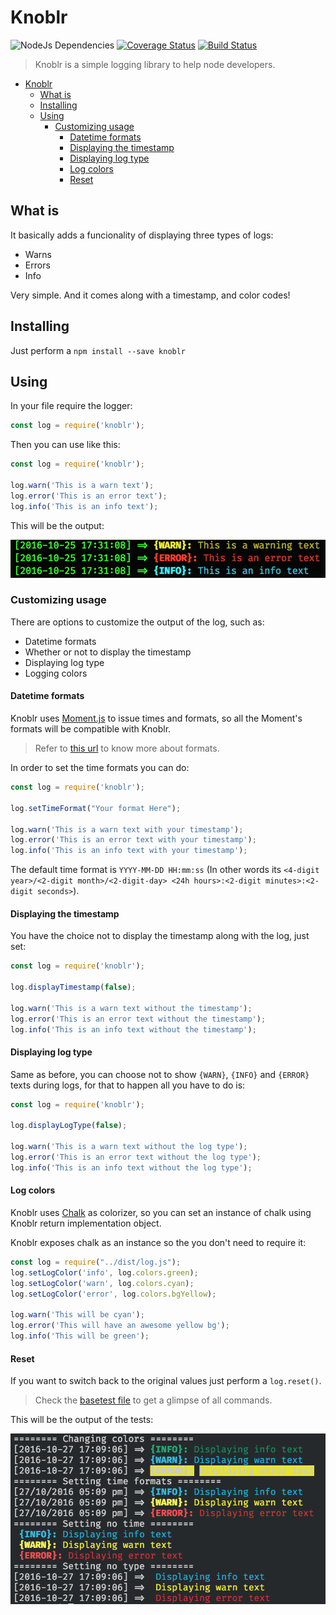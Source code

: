 # Knoblr

![NodeJs Dependencies](https://david-dm.org/khaosdoctor/knoblr.svg) [![Coverage Status](https://coveralls.io/repos/github/khaosdoctor/knoblr/badge.svg?branch=master)](https://coveralls.io/github/khaosdoctor/knoblr?branch=master) [![Build Status](https://travis-ci.org/khaosdoctor/knoblr.svg?branch=master)](https://travis-ci.org/khaosdoctor/knoblr)

> Knoblr is a simple logging library to help node developers.

<!-- TOC -->

- [Knoblr](#knoblr)
  - [What is](#what-is)
  - [Installing](#installing)
  - [Using](#using)
    - [Customizing usage](#customizing-usage)
      - [Datetime formats](#datetime-formats)
      - [Displaying the timestamp](#displaying-the-timestamp)
      - [Displaying log type](#displaying-log-type)
      - [Log colors](#log-colors)
      - [Reset](#reset)

<!-- /TOC -->

## What is

It basically adds a funcionality of displaying three types of logs:

- Warns
- Errors
- Info

Very simple. And it comes along with a timestamp, and color codes!

## Installing

Just perform a `npm install --save knoblr`

## Using

In your file require the logger:

```js
const log = require('knoblr');
```

Then you can use like this:

```js
const log = require('knoblr');

log.warn('This is a warn text');
log.error('This is an error text');
log.info('This is an info text');
```

This will be the output:

![Log output](assets/sc.png)

### Customizing usage

There are options to customize the output of the log, such as:

- Datetime formats
- Whether or not to display the timestamp
- Displaying log type
- Logging colors

#### Datetime formats

Knoblr uses [Moment.js](http://momentjs.com/) to issue times and formats, so all the Moment's formats will be compatible with Knoblr.

> Refer to [this url](http://momentjs.com/docs/#/displaying/) to know more about formats.

In order to set the time formats you can do:

```js
const log = require('knoblr');

log.setTimeFormat("Your format Here");

log.warn('This is a warn text with your timestamp');
log.error('This is an error text with your timestamp');
log.info('This is an info text with your timestamp');
```

The default time format is `YYYY-MM-DD HH:mm:ss` (In other words its `<4-digit year>/<2-digit month>/<2-digit-day> <24h hours>:<2-digit minutes>:<2-digit seconds>`).

#### Displaying the timestamp

You have the choice not to display the timestamp along with the log, just set:

```js
const log = require('knoblr');

log.displayTimestamp(false);

log.warn('This is a warn text without the timestamp');
log.error('This is an error text without the timestamp');
log.info('This is an info text without the timestamp');
```

#### Displaying log type

Same as before, you can choose not to show `{WARN}`, `{INFO}` and `{ERROR}` texts during logs, for that to happen all you have to do is:

```js
const log = require('knoblr');

log.displayLogType(false);

log.warn('This is a warn text without the log type');
log.error('This is an error text without the log type');
log.info('This is an info text without the log type');
```

#### Log colors

Knoblr uses [Chalk](https://github.com/chalk/chalk) as colorizer, so you can set an instance of chalk using Knoblr return implementation object.

Knoblr exposes chalk as an instance so the you don't need to require it:

```js
const log = require("../dist/log.js");
log.setLogColor('info', log.colors.green);
log.setLogColor('warn', log.colors.cyan);
log.setLogColor('error', log.colors.bgYellow);

log.warn('This will be cyan');
log.error('This will have an awesome yellow bg');
log.info('This will be green');
```

#### Reset

If you want to switch back to the original values just perform a `log.reset()`.

> Check the [basetest file](tests/base.js) to get a glimpse of all commands.

This will be the output of the tests:

![Test output](./assets/basetest.png)
